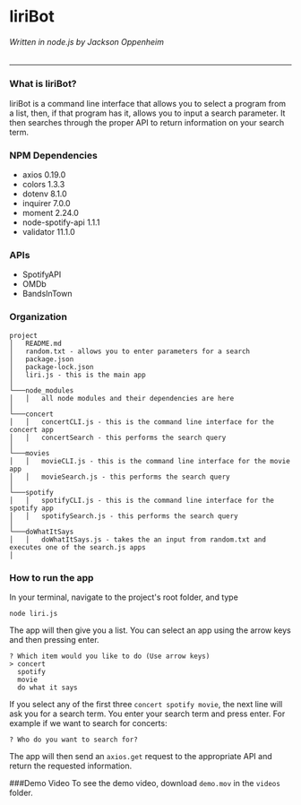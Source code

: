 # liriBot

###### Written in node.js by Jackson Oppenheim

---

### What is liriBot?

liriBot is a command line interface that allows you to select a program from a list, then, if that program has it, allows you to input a search parameter. It then searches through the proper API to return information on your search term.

### NPM Dependencies

-  axios 0.19.0
-  colors 1.3.3
-  dotenv 8.1.0
-  inquirer 7.0.0
-  moment 2.24.0
-  node-spotify-api 1.1.1
-  validator 11.1.0

### APIs

-  SpotifyAPI
-  OMDb
-  BandsInTown

### Organization

```
project
│   README.md
│   random.txt - allows you to enter parameters for a search
│   package.json
│   package-lock.json
│   liri.js - this is the main app
│
└───node_modules
│   │   all node modules and their dependencies are here
│
└───concert
│   │   concertCLI.js - this is the command line interface for the concert app
│   │   concertSearch - this performs the search query
│
└───movies
│   │   movieCLI.js - this is the command line interface for the movie app
│   │   movieSearch.js - this performs the search query
│
└───spotify
│   │   spotifyCLI.js - this is the command line interface for the spotify app
│   │   spotifySearch.js - this performs the search query
│
└───doWhatItSays
│   │   doWhatItSays.js - takes the an input from random.txt and executes one of the search.js apps
│

```

### How to run the app

In your terminal, navigate to the project's root folder, and type

```
node liri.js
```

The app will then give you a list. You can select an app using the arrow keys and then pressing enter.

```
? Which item would you like to do (Use arrow keys)
> concert
  spotify
  movie
  do what it says
```

If you select any of the first three `concert spotify movie`, the next line will ask you for a search term. You enter your search term and press enter. For example if we want to search for concerts:

```
? Who do you want to search for?
```

The app will then send an `axios.get` request to the appropriate API and return the requested information.

###Demo Video
To see the demo video, download `demo.mov` in the `videos` folder.
